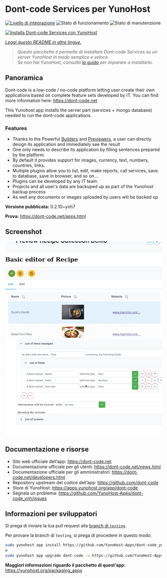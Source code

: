 <!--
N.B.: Questo README è stato automaticamente generato da <https://github.com/YunoHost/apps/tree/master/tools/readme_generator>
NON DEVE essere modificato manualmente.
-->

# Dont-code Services per YunoHost

[![Livello di integrazione](https://dash.yunohost.org/integration/dont-code.svg)](https://dash.yunohost.org/appci/app/dont-code) ![Stato di funzionamento](https://ci-apps.yunohost.org/ci/badges/dont-code.status.svg) ![Stato di manutenzione](https://ci-apps.yunohost.org/ci/badges/dont-code.maintain.svg)

[![Installa Dont-code Services con YunoHost](https://install-app.yunohost.org/install-with-yunohost.svg)](https://install-app.yunohost.org/?app=dont-code)

*[Leggi questo README in altre lingue.](./ALL_README.md)*

> *Questo pacchetto ti permette di installare Dont-code Services su un server YunoHost in modo semplice e veloce.*  
> *Se non hai YunoHost, consulta [la guida](https://yunohost.org/install) per imparare a installarlo.*

## Panoramica

Dont-code is a low-code / no-code platform letting user create their own applications based on complete feature sets developed by IT.
You can find more information here: https://dont-code.net

This Yunohost app installs the server part (services + mongo database) needed to run the dont-code applications.

### Features

- Thanks to the Powerful [Builders](https://dont-code.net/ide-ui) and [Previewers](https://dont-code.net/ide-ui), a user can directly design its application and immediately see the result
- One only needs to describe its application by filling sentences prepared by the platform.
- By default it provides support for images, currency, text, numbers, countries, links.
- Multiple plugins allow you to list, edit, make reports, call services, save to database, save in browser, and so on...
- Plugins can be developed by any IT team
- Projects and all user's data are backuped up as part of the Yunohost backup process
- As well any documents or images uploaded by users will be backed up


**Versione pubblicata:** 0.2.10~ynh7

**Prova:** <https://dont-code.net/apps.html>

## Screenshot

![Screenshot di Dont-code Services](./doc/screenshots/previewer.gif)
![Screenshot di Dont-code Services](./doc/screenshots/ide.gif)

## Documentazione e risorse

- Sito web ufficiale dell’app: <https://dont-code.net>
- Documentazione ufficiale per gli utenti: <https://dont-code.net/news.html>
- Documentazione ufficiale per gli amministratori: <https://dont-code.net/developers.html>
- Repository upstream del codice dell’app: <https://github.com/dont-code>
- Store di YunoHost: <https://apps.yunohost.org/app/dont-code>
- Segnala un problema: <https://github.com/YunoHost-Apps/dont-code_ynh/issues>

## Informazioni per sviluppatori

Si prega di inviare la tua pull request alla [branch di `testing`](https://github.com/YunoHost-Apps/dont-code_ynh/tree/testing).

Per provare la branch di `testing`, si prega di procedere in questo modo:

```bash
sudo yunohost app install https://github.com/YunoHost-Apps/dont-code_ynh/tree/testing --debug
o
sudo yunohost app upgrade dont-code -u https://github.com/YunoHost-Apps/dont-code_ynh/tree/testing --debug
```

**Maggiori informazioni riguardo il pacchetto di quest’app:** <https://yunohost.org/packaging_apps>
